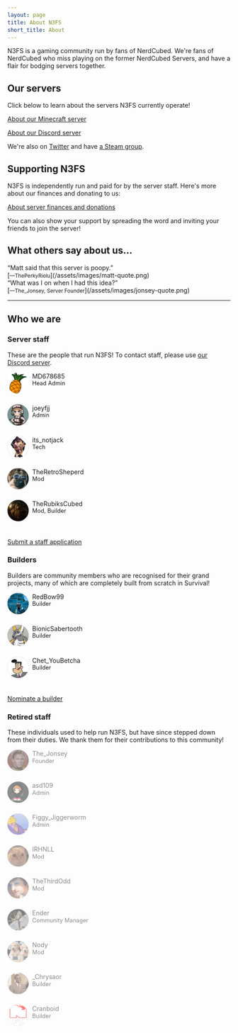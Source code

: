 ```yaml
---
layout: page
title: About N3FS
short_title: About
---
```


N3FS is a gaming community run by fans of NerdCubed. We're fans of NerdCubed who miss playing on the former NerdCubed Servers, and have a flair for bodging servers together.

## Our servers

Click below to learn about the servers N3FS currently operate! 

<a href="/minecraft" class="action">About our Minecraft server</a>  

<a href="/discord" class="action">About our Discord server</a>

We're also on [Twitter](https://twitter.com/TeamN3FS) and have [a Steam group](https://steamcommunity.com/groups/n3fstjs/edit/profile). 


## Supporting N3FS

N3FS is independently run and paid for by the server staff. Here's more about our finances and donating to us:

<a href="/about/donations" class="action">About server finances and donations</a>

You can also show your support by spreading the word and inviting your friends to join the server!

## What others say about us...

<div class="lead">“Matt said that this server is poopy.”</div>
[<small>&mdash;ThePerkyRiolu</small>](/assets/images/matt-quote.png)

<div class="lead">“What was I on when I had this idea?”</div>
[<small>&mdash;The_Jonsey, Server Founder</small>](/assets/images/jonsey-quote.png)

----

## Who we are

<style>
.staff-list{
  display: flex;
  flex-wrap: wrap;
  justify-content: flex-start;
  line-height: 1.25;
}
.staff-member{
  width: 33.333%;
  min-width: 256px;
  flex: inherit;
  margin-bottom: 1rem;
}
.staff-avatar{
  float: left;
  width: 48px;
  height: 48px;
  background-color: #888;
  /* background-image: url('/assets/images/staff.jpg'); */
  background-size: 384px 192px;
  border-radius: 100%;
  margin: 0 8px 8px 0;
}
.staff-name{
}
.staff-position{
  font-size: 0.8rem;
}
.staff-tagline{
  height: 0px;
  overflow-y: hidden;
  clear: left;
  font-size: 0.75rem;
  font-style: italic;
  transition: height 0.25s ease-out, opacity 0.25s ease-out;
  opacity: 0;
}
.staff-tagline::before{
  content: '\201C';
}
.staff-tagline::after{
  content: '\201D';
}
.staff-member:hover .staff-tagline{
  height: 2rem;
  opacity: 1;
}
.staff-nomination{
  text-align: center;
  font-size: 14px;
}
.staff-nomination-type{
  margin-top: 30px;
}
.fade{
  opacity: 0.5;
}
</style>

### Server staff

These are the people that run N3FS! To contact staff, please use [our Discord server](/discord).

<div class="staff-list">
  <div class="staff-member">
    <img class="staff-avatar" src="/assets/images/staff/md.png">
    <div class="staff-name">MD678685</div>
    <div class="staff-position">Head Admin</div>
    <div class="staff-tagline">One who actually does stuff</div>
  </div>

  <div class="staff-member">
    <img class="staff-avatar" src="/assets/images/staff/joey.png">
    <div class="staff-name">joeyfjj</div>
    <div class="staff-position">Admin</div>
    <div class="staff-tagline">Maker of terrible puns.</div>
  </div>

  <div class="staff-member">
    <img class="staff-avatar" src="/assets/images/staff/jack.png">
    <div class="staff-name">its_notjack</div>
    <div class="staff-position">Tech</div>
    <div class="staff-tagline">May or may not be Jack</div>
  </div>

  <div class="staff-member">
    <img class="staff-avatar" src="/assets/images/staff/shep.png">
    <div class="staff-name">TheRetroSheperd</div>
    <div class="staff-position">Mod</div>
    <div class="staff-tagline">Someone stole the toilet seat from the church</div>
  </div>

  <div class="staff-member">
    <img class="staff-avatar" src="/assets/images/staff/ruby.png">
    <div class="staff-name">TheRubiksCubed</div>
    <div class="staff-position">Mod, Builder</div>
    <div class="staff-tagline">Everyone loves Ruby</div>
  </div>
</div>

<a href="/help/staff-application" class="action">Submit a staff application</a>

### Builders

Builders are community members who are recognised for their grand projects, many of which are completely built from scratch in Survival! 

<div class="staff-list">
  <div class="staff-member">
    <img class="staff-avatar" src="/assets/images/staff/red.png">
    <div class="staff-name">RedBow99</div>
    <div class="staff-position">Builder</div>
    <div class="staff-tagline">Builds some cities on rock and roll</div>
  </div>

  <div class="staff-member">
    <img class="staff-avatar" src="/assets/images/staff/bio.png">
    <div class="staff-name">BionicSabertooth</div>
    <div class="staff-position">Builder</div>
    <div class="staff-tagline">The Master of Totally Completed Builds</div>
  </div>

  <div class="staff-member">
    <img class="staff-avatar" src="/assets/images/staff/chet.png">
    <div class="staff-name">Chet_YouBetcha</div>
    <div class="staff-position">Builder</div>
    <div class="staff-tagline">Elytra flight is weeeeeird</div>
  </div>
</div>

<a href="/help/builders" class="action">Nominate a builder</a>


### Retired staff

These individuals used to help run N3FS, but have since stepped down from their duties. We thank them for their contributions to this community!

<div class="staff-list">
  <div class="staff-member fade">
    <img class="staff-avatar" src="/assets/images/staff/jonsey.png">
    <div class="staff-name">The_Jonsey</div>
    <div class="staff-position">Founder</div>
    <div class="staff-tagline">Jonsey Lies</div>
  </div>

  <div class="staff-member fade">
    <img class="staff-avatar" src="/assets/images/staff/asd.png">
    <div class="staff-name">asd109</div>
    <div class="staff-position">Admin</div>
    <div class="staff-tagline">It's a(WOL)sd109</div>
  </div>

  <div class="staff-member fade">
    <img class="staff-avatar" src="/assets/images/staff/figgy.png">
    <div class="staff-name">Figgy_Jiggerworm</div>
    <div class="staff-position">Admin</div>
    <div class="staff-tagline">Part-time eyebrow wiggler</div>
  </div>

  <div class="staff-member fade">
    <img class="staff-avatar" src="/assets/images/staff/irh.jpg">
    <div class="staff-name">IRHNLL</div>
    <div class="staff-position">Mod</div>
    <div class="staff-tagline">They weren't the mods you're looking for</div>
  </div>

  <div class="staff-member fade">
    <img class="staff-avatar" src="/assets/images/staff/odd.png">
    <div class="staff-name">TheThirdOdd</div>
    <div class="staff-position">Mod</div>
    <div class="staff-tagline">TheThirdOdd/Modd/Godd/Sodd</div>
  </div>

  <div class="staff-member fade">
    <img class="staff-avatar" src="/assets/images/staff/ender.png">
    <div class="staff-name">Ender</div>
    <div class="staff-position">Community Manager</div>
    <div class="staff-tagline">Ran off to sixth form.</div>
  </div>

  <div class="staff-member fade">
    <img class="staff-avatar" src="/assets/images/staff/nody.png">
    <div class="staff-name">Nody</div>
    <div class="staff-position">Mod</div>
    <div class="staff-tagline">Moderating people since 2014</div>
  </div>

  <div class="staff-member fade">
    <img class="staff-avatar" src="/assets/images/staff/chry.png">
    <div class="staff-name">_Chrysaor</div>
    <div class="staff-position">Builder</div>
    <div class="staff-tagline">Too busy chry-ing to build anything ;-;</div>
  </div>

  <div class="staff-member fade">
    <img class="staff-avatar" src="/assets/images/logo-small.png">
    <div class="staff-name">Cranboid</div>
    <div class="staff-position">Builder</div>
    <div class="staff-tagline">Our commissionary builder</div>
  </div>
</div>

